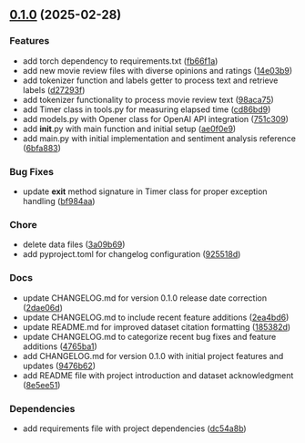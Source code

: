 <!-- insertion marker -->
<a name="0.1.0"></a>

## [0.1.0](https://github.com///compare/d270d12481f8b1d9ac2840b2ade2ea498a3f2168...0.1.0) (2025-02-28)

### Features

- add torch dependency to requirements.txt ([fb66f1a](https://github.com///commit/fb66f1a8d7622bd72f591ac5991de01c498658fa))
- add new movie review files with diverse opinions and ratings ([14e03b9](https://github.com///commit/14e03b9e1bb2643da18059c1996f12967d553e56))
- add tokenizer function and labels getter to process text and retrieve labels ([d27293f](https://github.com///commit/d27293f44c0de417b68132aba7fc299db201a1e7))
- add tokenizer functionality to process movie review text ([98aca75](https://github.com///commit/98aca75fa10cbff592f752e241faa10d4b188f8d))
- add Timer class in tools.py for measuring elapsed time ([cd86bd9](https://github.com///commit/cd86bd9d6a2a51fc3c06861eb573e19c779a50ce))
- add models.py with Opener class for OpenAI API integration ([751c309](https://github.com///commit/751c309cbf727871b9b344c43b0d6bde0c6ff470))
- add __init__.py with main function and initial setup ([ae0f0e9](https://github.com///commit/ae0f0e96c271203efe98e5afdb8fb125b8be9d9d))
- add main.py with initial implementation and sentiment analysis reference ([6bfa883](https://github.com///commit/6bfa8833efd26bd7451080f077f30929c4306bef))

### Bug Fixes

- update __exit__ method signature in Timer class for proper exception handling ([bf984aa](https://github.com///commit/bf984aa2626832e1e1bfca54bb90e156117ceb60))

### Chore

- delete data files ([3a09b69](https://github.com///commit/3a09b694a044fd76baefde588a8d15e2dc7ef8c6))
- add pyproject.toml for changelog configuration ([925518d](https://github.com///commit/925518dd69e036be778ae4a8f7343f6e643b3499))

### Docs

- update CHANGELOG.md for version 0.1.0 release date correction ([2dae06d](https://github.com///commit/2dae06d689b98c8d6ceb347e3056ab044b8c3abd))
- update CHANGELOG.md to include recent feature additions ([2ea4bd6](https://github.com///commit/2ea4bd64e3d2471c179599c67b314df106d3a391))
- update README.md for improved dataset citation formatting ([185382d](https://github.com///commit/185382d68e246fbbb89f4748396a388e1a28bcb4))
- update CHANGELOG.md to categorize recent bug fixes and feature additions ([4765ba1](https://github.com///commit/4765ba193641d4394eb5a57d3775d2aba3c3623e))
- add CHANGELOG.md for version 0.1.0 with initial project features and updates ([9476b62](https://github.com///commit/9476b62677f22f1e0fe2d5ee999d08cae595f263))
- add README file with project introduction and dataset acknowledgment ([8e5ee51](https://github.com///commit/8e5ee511b030737d6d4b1bc9d7235cc272ee74b1))

### Dependencies

- add requirements file with project dependencies ([dc54a8b](https://github.com///commit/dc54a8b7d3ae27201f0975940423f19b4285b01e))

